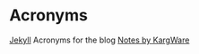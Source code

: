 # Acronyms
[Jekyll](https://jekyllrb.com/) Acronyms for the blog [Notes by KargWare](https://notes.kargware.com)

